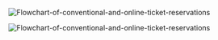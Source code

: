 
![Flowchart-of-conventional-and-online-ticket-reservations](https://user-images.githubusercontent.com/94169022/142774626-e15ab591-3a18-4926-8629-0ea702615ab8.png)


![Flowchart-of-conventional-and-online-ticket-reservations](https://user-images.githubusercontent.com/94169022/142997159-c77fbfca-2ca0-4b35-900d-ac5cd0580ea5.jpg)
